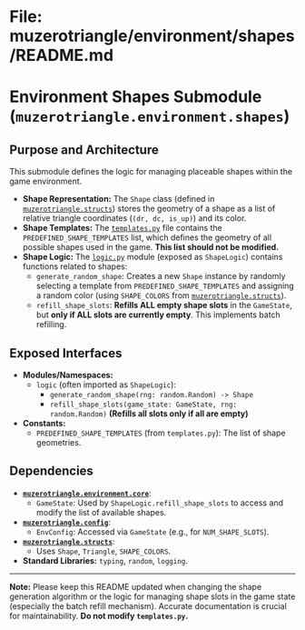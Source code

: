 # File: muzerotriangle/environment/shapes/README.md
# Environment Shapes Submodule (`muzerotriangle.environment.shapes`)

## Purpose and Architecture

This submodule defines the logic for managing placeable shapes within the game environment.

-   **Shape Representation:** The `Shape` class (defined in [`muzerotriangle.structs`](../../structs/README.md)) stores the geometry of a shape as a list of relative triangle coordinates (`(dr, dc, is_up)`) and its color.
-   **Shape Templates:** The [`templates.py`](templates.py) file contains the `PREDEFINED_SHAPE_TEMPLATES` list, which defines the geometry of all possible shapes used in the game. **This list should not be modified.**
-   **Shape Logic:** The [`logic.py`](logic.py) module (exposed as `ShapeLogic`) contains functions related to shapes:
    -   `generate_random_shape`: Creates a new `Shape` instance by randomly selecting a template from `PREDEFINED_SHAPE_TEMPLATES` and assigning a random color (using `SHAPE_COLORS` from [`muzerotriangle.structs`](../../structs/README.md)).
    -   `refill_shape_slots`: **Refills ALL empty shape slots** in the `GameState`, but **only if ALL slots are currently empty**. This implements batch refilling.

## Exposed Interfaces

-   **Modules/Namespaces:**
    -   `logic` (often imported as `ShapeLogic`):
        -   `generate_random_shape(rng: random.Random) -> Shape`
        -   `refill_shape_slots(game_state: GameState, rng: random.Random)` **(Refills all slots only if all are empty)**
-   **Constants:**
    -   `PREDEFINED_SHAPE_TEMPLATES` (from `templates.py`): The list of shape geometries.

## Dependencies

-   **[`muzerotriangle.environment.core`](../core/README.md)**:
    -   `GameState`: Used by `ShapeLogic.refill_shape_slots` to access and modify the list of available shapes.
-   **[`muzerotriangle.config`](../../config/README.md)**:
    -   `EnvConfig`: Accessed via `GameState` (e.g., for `NUM_SHAPE_SLOTS`).
-   **[`muzerotriangle.structs`](../../structs/README.md)**:
    -   Uses `Shape`, `Triangle`, `SHAPE_COLORS`.
-   **Standard Libraries:** `typing`, `random`, `logging`.

---

**Note:** Please keep this README updated when changing the shape generation algorithm or the logic for managing shape slots in the game state (especially the batch refill mechanism). Accurate documentation is crucial for maintainability. **Do not modify `templates.py`.**
